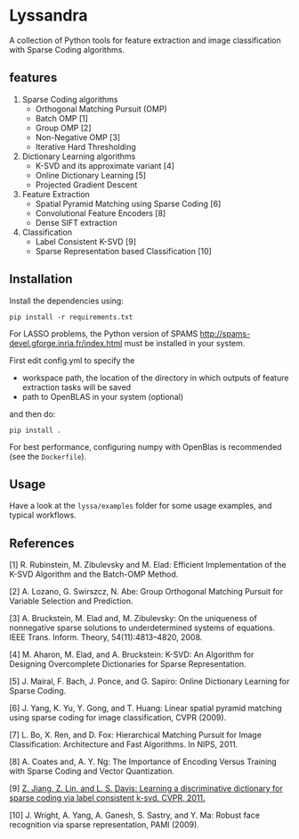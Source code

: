 # Lyssandra #
A collection of Python tools for feature extraction and image classification with Sparse Coding algorithms.

## features ##

1. Sparse Coding algorithms
   - Orthogonal Matching Pursuit (OMP)
   - Batch OMP [1]
   - Group OMP [2]
   - Non-Negative OMP [3]
   - Iterative Hard Thresholding
2. Dictionary Learning algorithms
   - K-SVD and its approximate variant [4]
   - Online Dictionary Learning [5]
   - Projected Gradient Descent
3. Feature Extraction
   - Spatial Pyramid Matching using Sparse Coding [6]
   - Convolutional Feature Encoders [8]
   - Dense SIFT extraction
4. Classification
   - Label Consistent K-SVD [9]
   - Sparse Representation based Classification [10]

## Installation ##

Install the dependencies using:

`pip install -r requirements.txt`


For LASSO problems, the Python version of SPAMS http://spams-devel.gforge.inria.fr/index.html
must be installed in your system.


First edit config.yml to specify the
* workspace path, the location of the directory in which outputs of feature extraction tasks will be saved
* path to OpenBLAS in your system (optional)

and then do:

    pip install .

For best performance, configuring numpy with OpenBlas is recommended (see the `Dockerfile`).

## Usage ##
Have a look at the `lyssa/examples` folder for some usage examples, and typical workflows.

## References ##

[1] R. Rubinstein, M. Zibulevsky and M. Elad: Efficient Implementation of the K-SVD Algorithm
and the Batch-OMP Method.

[2] A. Lozano, G. Swirszcz, N. Abe: Group Orthogonal Matching Pursuit for
Variable Selection and Prediction.

[3] A. Bruckstein, M. Elad and, M. Zibulevsky: On the
uniqueness of nonnegative sparse solutions to underdetermined
systems of equations. IEEE Trans. Inform.
Theory, 54(11):4813–4820, 2008.

[4] M. Aharon, M. Elad, and A. Bruckstein: K-SVD: An Algorithm for Designing Overcomplete
Dictionaries for Sparse Representation.

[5] J. Mairal, F. Bach, J. Ponce, and G. Sapiro:  Online Dictionary Learning for Sparse Coding.

[6] J. Yang, K. Yu, Y. Gong, and T. Huang: Linear spatial pyramid matching using sparse coding
for image classification, CVPR (2009).

[7] L. Bo, X. Ren, and D. Fox: Hierarchical Matching Pursuit
for Image Classification: Architecture and Fast Algorithms.
In NIPS, 2011.

[8] A. Coates and, A. Y. Ng: The Importance of Encoding Versus Training with Sparse Coding
and Vector Quantization.

[9] [Z. Jiang, Z. Lin, and L. S. Davis: Learning a discriminative dictionary for sparse coding via
label consistent k-svd. CVPR, 2011.](http://users.umiacs.umd.edu/~lsd/papers/CVPR2011_LCKSVD_final.pdf)

[10] J. Wright, A. Yang, A. Ganesh, S. Sastry, and Y. Ma: Robust face recognition via sparse
representation, PAMI (2009).
